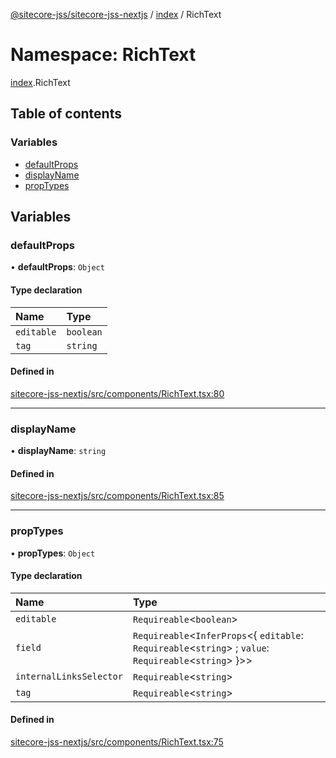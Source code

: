 [@sitecore-jss/sitecore-jss-nextjs](../README.md) / [index](index.md) / RichText

# Namespace: RichText

[index](index.md).RichText

## Table of contents

### Variables

- [defaultProps](index.RichText.md#defaultprops)
- [displayName](index.RichText.md#displayname)
- [propTypes](index.RichText.md#proptypes)

## Variables

### defaultProps

• **defaultProps**: `Object`

#### Type declaration

| Name | Type |
| :------ | :------ |
| `editable` | `boolean` |
| `tag` | `string` |

#### Defined in

[sitecore-jss-nextjs/src/components/RichText.tsx:80](https://github.com/Sitecore/jss/blob/2c76f9cae/packages/sitecore-jss-nextjs/src/components/RichText.tsx#L80)

___

### displayName

• **displayName**: `string`

#### Defined in

[sitecore-jss-nextjs/src/components/RichText.tsx:85](https://github.com/Sitecore/jss/blob/2c76f9cae/packages/sitecore-jss-nextjs/src/components/RichText.tsx#L85)

___

### propTypes

• **propTypes**: `Object`

#### Type declaration

| Name | Type |
| :------ | :------ |
| `editable` | `Requireable`<`boolean`\> |
| `field` | `Requireable`<`InferProps`<{ `editable`: `Requireable`<`string`\> ; `value`: `Requireable`<`string`\>  }\>\> |
| `internalLinksSelector` | `Requireable`<`string`\> |
| `tag` | `Requireable`<`string`\> |

#### Defined in

[sitecore-jss-nextjs/src/components/RichText.tsx:75](https://github.com/Sitecore/jss/blob/2c76f9cae/packages/sitecore-jss-nextjs/src/components/RichText.tsx#L75)
